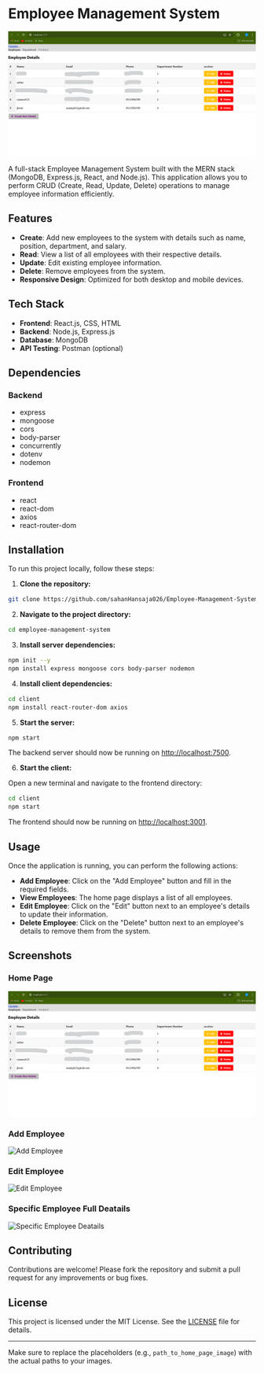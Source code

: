 # Employee Management System

![Home Page](https://github.com/sahanHansaja026/Employee-Management-System---MERN-/blob/main/image%201.png)

A full-stack Employee Management System built with the MERN stack (MongoDB, Express.js, React, and Node.js). This application allows you to perform CRUD (Create, Read, Update, Delete) operations to manage employee information efficiently.

## Features

- **Create**: Add new employees to the system with details such as name, position, department, and salary.
- **Read**: View a list of all employees with their respective details.
- **Update**: Edit existing employee information.
- **Delete**: Remove employees from the system.
- **Responsive Design**: Optimized for both desktop and mobile devices.

## Tech Stack

- **Frontend**: React.js, CSS, HTML
- **Backend**: Node.js, Express.js
- **Database**: MongoDB
- **API Testing**: Postman (optional)

## Dependencies

### Backend

- express
- mongoose
- cors
- body-parser
- concurrently
- dotenv
- nodemon

### Frontend

- react
- react-dom
- axios
- react-router-dom

## Installation

To run this project locally, follow these steps:

1. **Clone the repository:**

```bash
git clone https://github.com/sahanHansaja026/Employee-Management-System---MERN-.git
```

2. **Navigate to the project directory:**

```bash
cd employee-management-system
```

3. **Install server dependencies:**

```bash
npm init --y
npm install express mongoose cors body-parser nodemon
```

4. **Install client dependencies:**

```bash
cd client
npm install react-router-dom axios
```

5. **Start the server:**

```bash
npm start
```

The backend server should now be running on [http://localhost:7500](http://localhost:7500).

6. **Start the client:**

Open a new terminal and navigate to the frontend directory:

```bash
cd client
npm start
```

The frontend should now be running on [http://localhost:3001](http://localhost:3001).

## Usage

Once the application is running, you can perform the following actions:

- **Add Employee**: Click on the "Add Employee" button and fill in the required fields.
- **View Employees**: The home page displays a list of all employees.
- **Edit Employee**: Click on the "Edit" button next to an employee's details to update their information.
- **Delete Employee**: Click on the "Delete" button next to an employee's details to remove them from the system.

## Screenshots

### Home Page

![Home Page](https://github.com/sahanHansaja026/Employee-Management-System---MERN-/blob/main/image%201.png)

### Add Employee

![Add Employee]([path_to_add_employee_image](https://github.com/sahanHansaja026/Employee-Management-System---MERN-/blob/main/image%202.png))

### Edit Employee

![Edit Employee](path_to_edit_employee_image)

### Specific Employee Full Deatails

![Specific Employee Deatails](path_to_employee_list_image)

## Contributing

Contributions are welcome! Please fork the repository and submit a pull request for any improvements or bug fixes.

## License

This project is licensed under the MIT License. See the [LICENSE](LICENSE) file for details.

---

Make sure to replace the placeholders (e.g., `path_to_home_page_image`) with the actual paths to your images.
